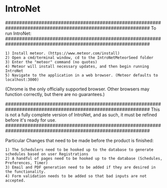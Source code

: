 IntroNet
====================



############################################################################################################
To run IntroNet:
############################################################################################################

	1) Install meteor. (https://www.meteor.com/install)
	2) Open a cmd/terminal window, cd to the IntroNetMeteorSeed folder
	3) Enter the "meteor" command (no quotes)
	4) Meteor will install necessary updates, and then begin running IntroNet
	5) Navigate to the application in a web browser. (Meteor defaults to localhost:3000)

(Chrome is the only officially supported browser.  Other browsers may function correctly, but there are no guarantees.)



############################################################################################################
This is not a fully complete version of IntroNet, and as such, it must be refined before it's ready for use.
############################################################################################################

Particular Changes that need to be made before the product is finished:

	1) The Schedulers need to be hooked up to the database to generate schedules based on user Registrations
	2) A handful of pages need to be hooked up to the database (Schedules, Preferences, Timer)
	3) Email and PDF generation need to be added if they are desired in the functionality.
	4) Form validation needs to be added so that bad inputs are not accepted.
